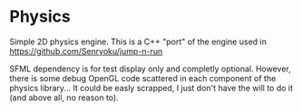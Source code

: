 Physics
=======

Simple 2D physics engine.
This is a C++ "port" of the engine used in https://github.com/Senryoku/jump-n-run

SFML dependency is for test display only and completly optional. 
However, there is some debug OpenGL code scattered in each component of the physics library...
It could be easly scrapped, I just don't have the will to do it (and above all, no reason to).
